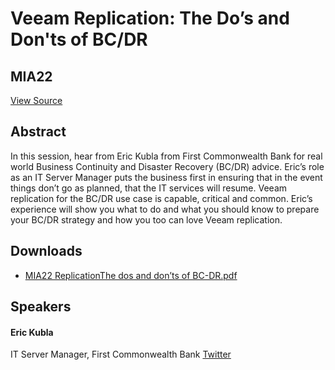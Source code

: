 # Veeam Replication: The Do’s and Don'ts of BC/DR
## MIA22
[View Source](https://connect.veeam.com/flow/veeam/veeamon2023/attendeeportal/page/sessioncatalog/session/1678314163843001bmMX)

## Abstract
In this session, hear from Eric Kubla from First Commonwealth Bank for real world Business Continuity and Disaster Recovery (BC/DR) advice. Eric’s role as an IT Server Manager puts the business first in ensuring that in the event things don’t go as planned, that the IT services will resume. Veeam replication for the BC/DR use case is capable, critical and common. Eric’s experience will show you what to do and what you should know to prepare your BC/DR strategy and how you too can love Veeam replication.

## Downloads
- [MIA22 ReplicationThe dos and don’ts of BC-DR.pdf](<./files/MIA22 ReplicationThe dos and don’ts of BC-DR.pdf>)

## Speakers
#### Eric Kubla
IT Server Manager, First Commonwealth Bank
[Twitter](https://twitter.com/erickubla)